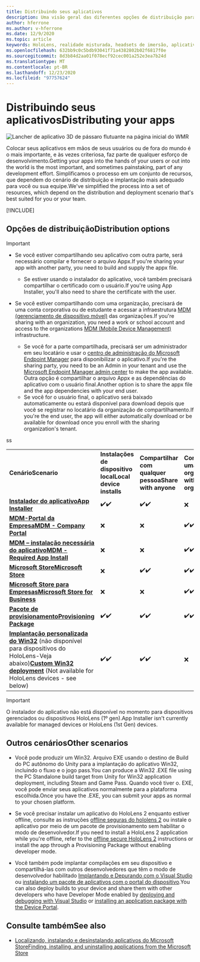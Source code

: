 ```yaml
---
title: Distribuindo seus aplicativos
description: Uma visão geral das diferentes opções de distribuição para várias plataformas com suporte e armazenamentos de publicação.
author: hferrone
ms.author: v-hferrone
ms.date: 12/9/2020
ms.topic: article
keywords: HoloLens, realidade misturada, headsets de imersão, aplicativo, UWP, envio, envio, filtros, metadados, requisitos de sistema, palavras-chave, wack, certificação, pacote, Appx, merchandising
ms.openlocfilehash: 632bb9c0c5bdb93041f71a4382802b02f6817f0e
ms.sourcegitcommit: 8d3b84d2aa01f078ecf92cec001a252e3ea7b24d
ms.translationtype: MT
ms.contentlocale: pt-BR
ms.lasthandoff: 12/23/2020
ms.locfileid: "97757624"
---
```

# <a name="distributing-your-apps"></a><span data-ttu-id="515d9-104">Distribuindo seus aplicativos</span><span class="sxs-lookup"><span data-stu-id="515d9-104">Distributing your apps</span></span>

![Lancher de aplicativo 3D de pássaro flutuante na página inicial do WMR](images/distribute-hero-image.png)

<span data-ttu-id="515d9-106">Colocar seus aplicativos em mãos de seus usuários ou de fora do mundo é o mais importante, e às vezes criteriosa, faz parte de qualquer esforço de desenvolvimento.</span><span class="sxs-lookup"><span data-stu-id="515d9-106">Getting your apps into the hands of your users or out into the world is the most important, and sometimes painstaking, part of any development effort.</span></span> <span data-ttu-id="515d9-107">Simplificamos o processo em um conjunto de recursos, que dependem do cenário de distribuição e implantação mais adequado para você ou sua equipe.</span><span class="sxs-lookup"><span data-stu-id="515d9-107">We've simplified the process into a set of resources, which depend on the distribution and deployment scenario that's best suited for you or your team.</span></span>

[!INCLUDE[](includes/before-submission.md)]

## <a name="distribution-options"></a><span data-ttu-id="515d9-108">Opções de distribuição</span><span class="sxs-lookup"><span data-stu-id="515d9-108">Distribution options</span></span>

> [!IMPORTANT]
> * <span data-ttu-id="515d9-109">Se você estiver compartilhando seu aplicativo com outra parte, será necessário compilar e fornecer o arquivo Appx.</span><span class="sxs-lookup"><span data-stu-id="515d9-109">If you're sharing your app with another party, you need to build and supply the appx file.</span></span> 
>     * <span data-ttu-id="515d9-110">Se estiver usando o instalador do aplicativo, você também precisará compartilhar o certificado com o usuário.</span><span class="sxs-lookup"><span data-stu-id="515d9-110">If you're using App Installer, you'll also need to share the certificate with the user.</span></span>
> 
> * <span data-ttu-id="515d9-111">Se você estiver compartilhando com uma organização, precisará de uma conta corporativa ou de estudante e acessar a infraestrutura [MDM (gerenciamento de dispositivo móvel)](https://docs.microsoft.com/hololens/hololens-enroll-mdm) das organizações.</span><span class="sxs-lookup"><span data-stu-id="515d9-111">If you're sharing with an organization, you need a work or school account and access to the organizations [MDM (Mobile Device Management)](https://docs.microsoft.com/hololens/hololens-enroll-mdm) infrastructure.</span></span>  
>    * <span data-ttu-id="515d9-112">Se você for a parte compartilhada, precisará ser um administrador em seu locatário e usar o [centro de administração do Microsoft Endpoint Manager](https://docs.microsoft.com/mem/intune/apps/apps-deploy) para disponibilizar o aplicativo.</span><span class="sxs-lookup"><span data-stu-id="515d9-112">If you're the sharing party, you need to be an Admin in your tenant and use the [Microsoft Endpoint Manager admin center](https://docs.microsoft.com/mem/intune/apps/apps-deploy) to make the app available.</span></span> <span data-ttu-id="515d9-113">Outra opção é compartilhar o arquivo Appx e as dependências do aplicativo com o usuário final.</span><span class="sxs-lookup"><span data-stu-id="515d9-113">Another option is to share the appx file and the app dependencies with your end user.</span></span>
>    * <span data-ttu-id="515d9-114">Se você for o usuário final, o aplicativo será baixado automaticamente ou estará disponível para download depois que você se registrar no locatário da organização de compartilhamento.</span><span class="sxs-lookup"><span data-stu-id="515d9-114">If you're the end user, the app will either automatically download or be available for download once you enroll with the sharing organization's tenant.</span></span> 

<table>
<colgroup>
    <col width="33%" />
    <col width="22%" />
    <col width="22%" />
    <col width="22%" />
</colgroup>
<tr>
    <td><span data-ttu-id="515d9-115"><strong>Cenário</strong></span><span class="sxs-lookup"><span data-stu-id="515d9-115"><strong>Scenario</strong></span></span></td>
    <td><span data-ttu-id="515d9-116"><strong>Instalações de dispositivo local</strong></span><span class="sxs-lookup"><span data-stu-id="515d9-116"><strong>Local device installs</strong></span></span></td>
    <td><span data-ttu-id="515d9-117"><strong>Compartilhar com qualquer pessoa</strong></span><span class="sxs-lookup"><span data-stu-id="515d9-117"><strong>Share with anyone</strong></span></span></td>
    <td><span data-ttu-id="515d9-118"><strong>Compartilhar com uma organização</strong></span><span class="sxs-lookup"><span data-stu-id="515d9-118"><strong>Share with an organization</strong></span></span></td>
</tr>
<tr>
    <td><span data-ttu-id="515d9-119"><a href="https://docs.microsoft.com/hololens/app-deploy-app-installer"><strong>Instalador do aplicativo</strong></span><span class="sxs-lookup"><span data-stu-id="515d9-119"><a href="https://docs.microsoft.com/hololens/app-deploy-app-installer"><strong>App Installer</strong></span></span></td>
    <td><span data-ttu-id="515d9-120">✔️</span><span class="sxs-lookup"><span data-stu-id="515d9-120">✔️</span></span></td>
    <td><span data-ttu-id="515d9-121">✔️</span><span class="sxs-lookup"><span data-stu-id="515d9-121">✔️</span></span></td>
    <td>❌</td>
</tr>
<tr>
    <td><span data-ttu-id="515d9-122"><a href="https://docs.microsoft.com/hololens/app-deploy-app-installer"><strong>MDM-Portal da Empresa</strong></a></span><span class="sxs-lookup"><span data-stu-id="515d9-122"><a href="https://docs.microsoft.com/hololens/app-deploy-app-installer"><strong>MDM - Company Portal</strong></a></span></span></td>
    <td>❌</td>
    <td>❌</td>
    <td><span data-ttu-id="515d9-123">✔️</span><span class="sxs-lookup"><span data-stu-id="515d9-123">✔️</span></span></td>
</tr>
<tr>
    <td><span data-ttu-id="515d9-124"><a href="https://docs.microsoft.com/hololens/app-deploy-intune"><strong>MDM – instalação necessária do aplicativo</strong></a></span><span class="sxs-lookup"><span data-stu-id="515d9-124"><a href="https://docs.microsoft.com/hololens/app-deploy-intune"><strong>MDM - Required App Install</strong></a></span></span></td>
    <td>❌</td>
    <td>❌</td>
    <td><span data-ttu-id="515d9-125">✔️</span><span class="sxs-lookup"><span data-stu-id="515d9-125">✔️</span></span></td>
</tr>
<tr>
    <td><span data-ttu-id="515d9-126"><a href="submitting-an-app-to-the-microsoft-store.md"><strong>Microsoft Store</strong></a></span><span class="sxs-lookup"><span data-stu-id="515d9-126"><a href="submitting-an-app-to-the-microsoft-store.md"><strong>Microsoft Store</strong></a></span></span></td>
    <td>❌</td>
    <td><span data-ttu-id="515d9-127">✔️</span><span class="sxs-lookup"><span data-stu-id="515d9-127">✔️</span></span></td>
    <td><span data-ttu-id="515d9-128">✔️</span><span class="sxs-lookup"><span data-stu-id="515d9-128">✔️</span></span></td><span data-ttu-id="515d9-129">s</span><span class="sxs-lookup"><span data-stu-id="515d9-129">s</span></span>
</tr>
<tr>
    <td><span data-ttu-id="515d9-130"><a href="https://docs.microsoft.com/hololens/app-deploy-store-business"><strong>Microsoft Store para Empresas</strong></a></span><span class="sxs-lookup"><span data-stu-id="515d9-130"><a href="https://docs.microsoft.com/hololens/app-deploy-store-business"><strong>Microsoft Store for Business</strong></a></span></span></td>
    <td>❌</td>
    <td>❌</td>
    <td><span data-ttu-id="515d9-131">✔️</span><span class="sxs-lookup"><span data-stu-id="515d9-131">✔️</span></span></td>
</tr>
<tr>
    <td><span data-ttu-id="515d9-132"><a href="https://docs.microsoft.com/hololens/app-deploy-provisioning-package"><strong>Pacote de provisionamento</strong></a></span><span class="sxs-lookup"><span data-stu-id="515d9-132"><a href="https://docs.microsoft.com/hololens/app-deploy-provisioning-package"><strong>Provisioning Package</strong></a></span></span></td>
    <td><span data-ttu-id="515d9-133">✔️</span><span class="sxs-lookup"><span data-stu-id="515d9-133">✔️</span></span></td>
    <td><span data-ttu-id="515d9-134">✔️</span><span class="sxs-lookup"><span data-stu-id="515d9-134">✔️</span></span></td>
    <td><span data-ttu-id="515d9-135">✔️</span><span class="sxs-lookup"><span data-stu-id="515d9-135">✔️</span></span></td>
</tr>
<tr>
    <td><span data-ttu-id="515d9-136"><a href="#other-scenarios"><strong>Implantação personalizada do Win32</strong></a> (não disponível para dispositivos do HoloLens-Veja abaixo)</span><span class="sxs-lookup"><span data-stu-id="515d9-136"><a href="#other-scenarios"><strong>Custom Win32 deployment</strong></a> (Not available for HoloLens devices - see below)</span></span></td>
    <td><span data-ttu-id="515d9-137">✔️</span><span class="sxs-lookup"><span data-stu-id="515d9-137">✔️</span></span></td>
    <td><span data-ttu-id="515d9-138">✔️</span><span class="sxs-lookup"><span data-stu-id="515d9-138">✔️</span></span></td>
    <td>❌</td>
</tr>
</table>

> [!IMPORTANT]
> <span data-ttu-id="515d9-139">O instalador do aplicativo não está disponível no momento para dispositivos gerenciados ou dispositivos HoloLens (1º gen).</span><span class="sxs-lookup"><span data-stu-id="515d9-139">App Installer isn't currently available for managed devices or HoloLens (1st Gen) devices.</span></span>

## <a name="other-scenarios"></a><span data-ttu-id="515d9-140">Outros cenários</span><span class="sxs-lookup"><span data-stu-id="515d9-140">Other scenarios</span></span>

* <span data-ttu-id="515d9-141">Você pode produzir um Win32. Arquivo EXE usando o destino de Build do PC autônomo do Unity para a implantação do aplicativo Win32, incluindo o fluxo e o jogo pass.</span><span class="sxs-lookup"><span data-stu-id="515d9-141">You can produce a Win32 .EXE file using the PC Standalone build target from Unity for Win32 application deployment, including Steam and Game Pass.</span></span> <span data-ttu-id="515d9-142">Quando você tiver o. EXE, você pode enviar seus aplicativos normalmente para a plataforma escolhida.</span><span class="sxs-lookup"><span data-stu-id="515d9-142">Once you have the .EXE, you can submit your apps as normal to your chosen platform.</span></span> 

* <span data-ttu-id="515d9-143">Se você precisar instalar um aplicativo do HoloLens 2 enquanto estiver offline, consulte as instruções [offline seguras do hololens 2](https://docs.microsoft.com/hololens/hololens-common-scenarios-offline-secure) ou instale o aplicativo por meio de um pacote de provisionamento sem habilitar o modo de desenvolvedor.</span><span class="sxs-lookup"><span data-stu-id="515d9-143">If you need to install a HoloLens 2 application while you're offline, refer to the [offline secure HoloLens 2](https://docs.microsoft.com/hololens/hololens-common-scenarios-offline-secure) instructions or install the app through a Provisioning Package without enabling developer mode.</span></span>

* <span data-ttu-id="515d9-144">Você também pode implantar compilações em seu dispositivo e compartilhá-las com outros desenvolvedores que têm o modo de desenvolvedor habilitado [Implantando e Depurando com o Visual Studio](../develop/platform-capabilities-and-apis/using-visual-studio.md) ou [instalando um pacote de aplicativos com o portal do dispositivo](https://docs.microsoft.com/hololens/holographic-custom-apps#installing-an-application-package-with-the-device-portal).</span><span class="sxs-lookup"><span data-stu-id="515d9-144">You can also deploy builds to your device and share them with other developers who have Developer Mode enabled by [deploying and debugging with Visual Studio](../develop/platform-capabilities-and-apis/using-visual-studio.md) or [installing an application package with the Device Portal](https://docs.microsoft.com/hololens/holographic-custom-apps#installing-an-application-package-with-the-device-portal).</span></span>

## <a name="see-also"></a><span data-ttu-id="515d9-145">Consulte também</span><span class="sxs-lookup"><span data-stu-id="515d9-145">See also</span></span>
* [<span data-ttu-id="515d9-146">Localizando, instalando e desinstalando aplicativos do Microsoft Store</span><span class="sxs-lookup"><span data-stu-id="515d9-146">Finding, installing, and uninstalling applications from the Microsoft Store</span></span>](https://docs.microsoft.com/hololens/holographic-store-apps)

